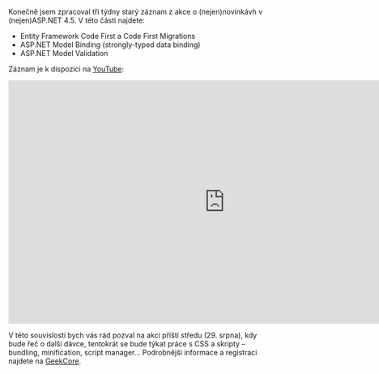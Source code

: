 <!-- dcterms:identifier = aspnetcz#397 -->
<!-- dcterms:title = Novinky v ASP.NET 4.5: EF Code First, Migrations, Model Binding, Model Validation - záznam -->
<!-- dcterms:abstract = Záznam z akce o některých novinkách v ASP.NET 4.5. -->
<!-- np9:categoryId = 6 -->
<!-- x4w:category = Akce a události -->
<!-- np9:authorId = 1 -->
<!-- np9:authorEmail = michal.valasek@altairis.cz -->
<!-- dcterms:creator = Michal Altair Valášek -->
<!-- dcterms:created = 2012-08-23T16:34:39.21+02:00 -->
<!-- dcterms:date = 2012-08-23T16:30:00+02:00 -->
<!-- x4w:pictureWidth = 150 -->
<!-- x4w:pictureHeight = 150 -->
<!-- x4w:pictureUrl = /perex-pictures/logo-visualstudio.png -->

Konečně jsem zpracoval tři týdny starý záznam z akce o (nejen)novinkávh v (nejen)ASP.NET 4.5. V této části najdete:

*   Entity Framework Code First a Code First Migrations
*   ASP.NET Model Binding (strongly-typed data binding)
*   ASP.NET Model Validation

Záznam je k dispozici na [YouTube](http://youtu.be/NGw4-QZkmw0):

<iframe width="853" height="480" src="http://www.youtube-nocookie.com/embed/NGw4-QZkmw0" frameborder="0" allowfullscreen="allowfullscreen"></iframe>

V této souvislosti bych vás rád pozval na akci příští středu (29. srpna), kdy bude řeč o další dávce, tentokrát se bude týkat práce s CSS a skripty – bundling, minification, script manager… Podrobnější informace a registraci najdete na [GeekCore](http://www.geekcore.cz/events/566).